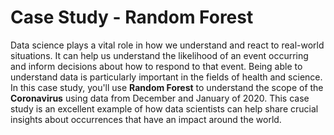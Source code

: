 # Case Study - Random Forest

Data science plays a vital role in how we understand and react to real-world situations. It can help us understand the likelihood of an event occurring and inform decisions about how to respond to that event. Being able to understand data is particularly important in the fields of health and science. In this case study, you'll use <b>Random Forest</b> to understand the scope of the <b>Coronavirus</b> using data from December and January of 2020. This case study is an excellent example of how data scientists can help share crucial insights about occurrences that have an impact around the world. 
